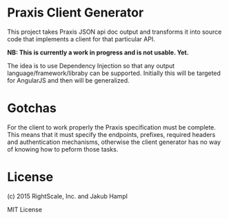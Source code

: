 # Praxis Client Generator

This project takes Praxis JSON api doc output and transforms it into source code
that implements a client for that particular API.

**NB: This is currently a work in progress and is not usable. Yet.**

The idea is to use Dependency Injection so that any output language/framework/libraby
can be supported. Initially this will be targeted for AngularJS and then will be
generalized.


# Gotchas

For the client to work properly the Praxis specification must be complete. This means
that it must specify the endpoints, prefixes, required headers and authentication
mechanisms, otherwise the client generator has no way of knowing how to peform those
tasks.

# License

(c) 2015 RightScale, Inc. and Jakub Hampl

MIT License
